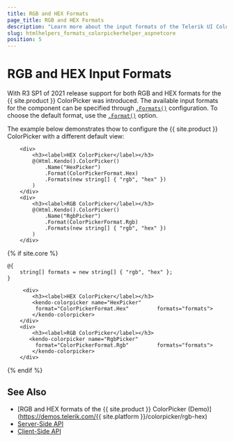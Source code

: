 ```yaml
---
title: RGB and HEX Formats
page_title: RGB and HEX Formats
description: "Learn more about the input formats of the Telerik UI ColorPicker component for {{ site.framework }}."
slug: htmlhelpers_formats_colorpickerhelper_aspnetcore
position: 5
---
```


# RGB and HEX Input Formats

With R3 SP1 of 2021 release support for both RGB and HEX formats for the {{ site.product }} ColorPicker was introduced. The available input formats for the component can be specified through [`.Formats()`](/api/Kendo.Mvc.UI.Fluent/ColorPickerBuilder#formatssystemstring) configuration. To choose the default format, use the [`.Format()`](/api/Kendo.Mvc.UI.Fluent/ColorPickerBuilder#formatkendomvcuicolorpickerformat) option.

The example below demonstrates thow to configure the {{ site.product }} ColorPicker with a different default view:

```HtmlHelper
    <div>
        <h3><label>HEX ColorPicker</label></h3>
        @(Html.Kendo().ColorPicker()
            .Name("HexPicker")
            .Format(ColorPickerFormat.Hex)
            .Formats(new string[] { "rgb", "hex" })
        )
    </div>
    <div>
        <h3><label>RGB ColorPicker</label></h3>
        @(Html.Kendo().ColorPicker()
            .Name("RgbPicker")
            .Format(ColorPickerFormat.Rgb)
            .Formats(new string[] { "rgb", "hex" })
        )
    </div>
```
{% if site.core %}
```TagHelper
@{
    string[] formats = new string[] { "rgb", "hex" };
}

     <div>
        <h3><label>HEX ColorPicker</label></h3>
        <kendo-colorpicker name="HexPicker" 
         format="ColorPickerFormat.Hex"         formats="formats">
        </kendo-colorpicker>
    </div>
    <div>
        <h3><label>RGB ColorPicker</label></h3>
       <kendo-colorpicker name="RgbPicker" 
         format="ColorPickerFormat.Rgb"         formats="formats">
        </kendo-colorpicker>
    </div>
```
{% endif %}

## See Also

* [RGB and HEX formats of the {{ site.product }} ColorPicker (Demo)](https://demos.telerik.com/{{ site.platform }}/colorpicker/rgb-hex)
* [Server-Side API](/api/colorpicker)
* [Client-Side API](/api/javascript/ui/colorpicker)
